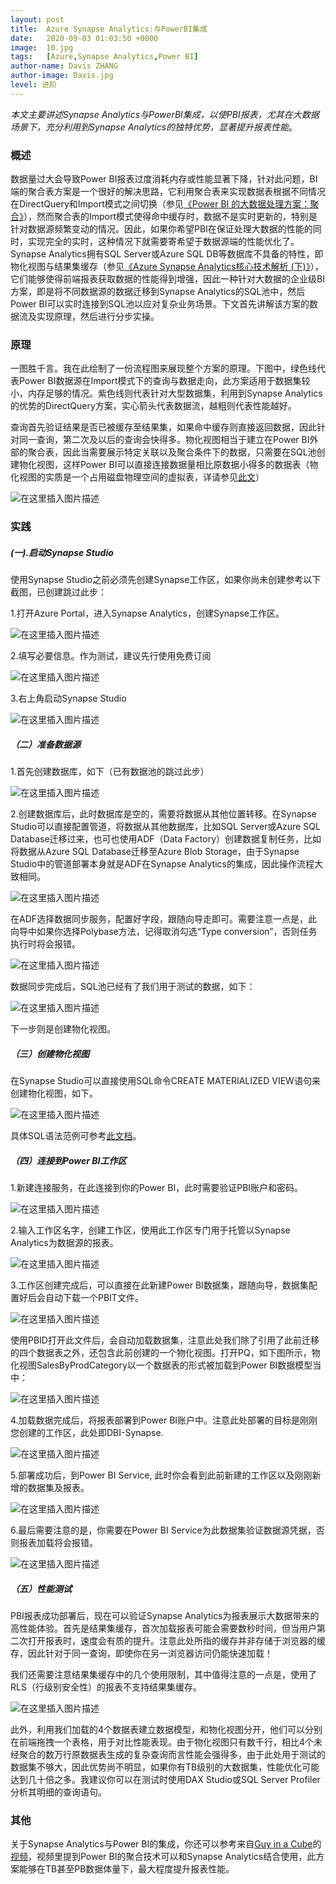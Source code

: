 ```yaml
---
layout: post
title:  Azure Synapse Analytics:与PowerBI集成
date:   2020-09-03 01:03:50 +0000
image:  10.jpg
tags:   [Azure,Synapse Analytics,Power BI]
author-name: Davis ZHANG
author-image: Davis.jpg
level: 进阶
---
```


*本文主要讲述Synapse Analytics与PowerBI集成，以使PBI报表，尤其在大数据场景下，充分利用到Synapse Analytics的独特优势，显著提升报表性能*。

### 概述

数据量过大会导致Power BI报表过度消耗内存或性能显著下降，针对此问题，BI端的聚合表方案是一个很好的解决思路，它利用聚合表来实现数据表根据不同情况在DirectQuery和Import模式之间切换（参见[《Power BI 的大数据处理方案：聚合》](https://d-bi.gitee.io/pbi-aggregation/)），然而聚合表的Import模式使得命中缓存时，数据不是实时更新的，特别是针对数据源频繁变动的情况。因此，如果你希望PBI在保证处理大数据的性能的同时，实现完全的实时，这种情况下就需要寄希望于数据源端的性能优化了。Synapse Analytics拥有SQL Server或Azure SQL DB等数据库不具备的特性，即物化视图与结果集缓存（参见[《Azure Synapse Analytics核心技术解析 (下)》](https://d-bi.gitee.io/technology-of-azure-synapse-analytics-part2/)），它们能够使得前端报表获取数据的性能得到增强，因此一种针对大数据的企业级BI方案，即是将不同数据源的数据迁移到Synapse Analytics的SQL池中，然后Power BI可以实时连接到SQL池以应对复杂业务场景。下文首先讲解该方案的数据流及实现原理，然后进行分步实操。

### 原理

一图胜千言。我在此绘制了一份流程图来展现整个方案的原理。下图中，绿色线代表Power BI数据源在Import模式下的查询与数据走向，此方案适用于数据集较小，内存足够的情况。紫色线则代表针对大型数据集，利用到Synapse Analytics的优势的DirectQuery方案，实心箭头代表数据流，越粗则代表性能越好。

查询首先验证结果是否已被缓存至结果集，如果命中缓存则直接返回数据，因此针对同一查询，第二次及以后的查询会快得多。物化视图相当于建立在Power BI外部的聚合表，因此当需要展示特定关联以及聚合条件下的数据，只需要在SQL池创建物化视图，这样Power BI可以直接连接数据量相比原数据小得多的数据表（物化视图的实质是一个占用磁盘物理空间的虚拟表，详请参见[此文](https://d-bi.gitee.io/technology-of-azure-synapse-analytics-part2)）

![在这里插入图片描述](https://img-blog.csdnimg.cn/20200902133000924.png?x-oss-process=image/watermark,type_ZmFuZ3poZW5naGVpdGk,shadow_10,text_RC1CSSB8IERhdmlzIG9uIEJJ,size_16,color_FFFFFF,t_70#pic_center)



### 实践

##### (一).启动Synapse Studio

使用Synapse Studio之前必须先创建Synapse工作区，如果你尚未创建参考以下截图，已创建跳过此步：

1.打开Azure Portal，进入Synapse Analytics，创建Synapse工作区。

![在这里插入图片描述](https://img-blog.csdnimg.cn/20200901172401885.jpg?x-oss-process=image/watermark,type_ZmFuZ3poZW5naGVpdGk,shadow_10,text_RC1CSSB8IERhdmlzIG9uIEJJ,size_16,color_FFFFFF,t_70#pic_center)

2.填写必要信息。作为测试，建议先行使用免费订阅

![在这里插入图片描述](https://img-blog.csdnimg.cn/20200902142057983.png?x-oss-process=image/watermark,type_ZmFuZ3poZW5naGVpdGk,shadow_10,text_RC1CSSB8IERhdmlzIG9uIEJJ,size_16,color_FFFFFF,t_70#pic_center)

3.右上角启动Synapse Studio

![在这里插入图片描述](https://img-blog.csdnimg.cn/20200902142429864.jpg?x-oss-process=image/watermark,type_ZmFuZ3poZW5naGVpdGk,shadow_10,text_RC1CSSB8IERhdmlzIG9uIEJJ,size_16,color_FFFFFF,t_70#pic_center)

##### （二）准备数据源

1.首先创建数据库，如下（已有数据池的跳过此步）

![在这里插入图片描述](https://img-blog.csdnimg.cn/20200902154610730.png?x-oss-process=image/watermark,type_ZmFuZ3poZW5naGVpdGk,shadow_10,text_RC1CSSB8IERhdmlzIG9uIEJJ,size_16,color_FFFFFF,t_70#pic_center)

2.创建数据库后，此时数据库是空的，需要将数据从其他位置转移。在Synapse Studio可以直接配置管道，将数据从其他数据库，比如SQL Server或Azure SQL Database迁移过来，也可也使用ADF（Data Factory）创建数据复制任务，比如将数据从Azure SQL Database迁移至Azure Blob Storage，由于Synapse Studio中的管道部署本身就是ADF在Synapse Analytics的集成，因此操作流程大致相同。

![在这里插入图片描述](https://img-blog.csdnimg.cn/20200902172805765.png?x-oss-process=image/watermark,type_ZmFuZ3poZW5naGVpdGk,shadow_10,text_RC1CSSB8IERhdmlzIG9uIEJJ,size_16,color_FFFFFF,t_70#pic_center)

在ADF选择数据同步服务，配置好字段，跟随向导走即可。需要注意一点是，此向导中如果你选择Polybase方法，记得取消勾选“Type conversion”，否则任务执行时将会报错。

![在这里插入图片描述](https://img-blog.csdnimg.cn/20200902173020759.jpg?x-oss-process=image/watermark,type_ZmFuZ3poZW5naGVpdGk,shadow_10,text_RC1CSSB8IERhdmlzIG9uIEJJ,size_16,color_FFFFFF,t_70#pic_center)

数据同步完成后，SQL池已经有了我们用于测试的数据，如下：

![在这里插入图片描述](https://img-blog.csdnimg.cn/20200903101732477.jpg?x-oss-process=image/watermark,type_ZmFuZ3poZW5naGVpdGk,shadow_10,text_RC1CSSB8IERhdmlzIG9uIEJJ,size_16,color_FFFFFF,t_70#pic_center)

下一步则是创建物化视图。

##### （三）创建物化视图

在Synapse Studio可以直接使用SQL命令CREATE MATERIALIZED VIEW语句来创建物化视图，如下。

![在这里插入图片描述](https://img-blog.csdnimg.cn/20200902173712270.png?x-oss-process=image/watermark,type_ZmFuZ3poZW5naGVpdGk,shadow_10,text_RC1CSSB8IERhdmlzIG9uIEJJ,size_16,color_FFFFFF,t_70#pic_center)

具体SQL语法范例可参考[此文档](https://docs.microsoft.com/en-us/sql/t-sql/statements/create-materialized-view-as-select-transact-sql?view=azure-sqldw-latest)。

##### （四）连接到Power BI工作区

1.新建连接服务，在此连接到你的Power BI，此时需要验证PBI账户和密码。

![在这里插入图片描述](https://img-blog.csdnimg.cn/20200902180519701.png?x-oss-process=image/watermark,type_ZmFuZ3poZW5naGVpdGk,shadow_10,text_RC1CSSB8IERhdmlzIG9uIEJJ,size_16,color_FFFFFF,t_70#pic_center)

2.输入工作区名字，创建工作区，使用此工作区专门用于托管以Synapse Analytics为数据源的报表。

![在这里插入图片描述](https://img-blog.csdnimg.cn/20200903094209833.jpg?x-oss-process=image/watermark,type_ZmFuZ3poZW5naGVpdGk,shadow_10,text_RC1CSSB8IERhdmlzIG9uIEJJ,size_16,color_FFFFFF,t_70#pic_center)

3.工作区创建完成后，可以直接在此新建Power BI数据集，跟随向导，数据集配置好后会自动下载一个PBIT文件。

![在这里插入图片描述](https://img-blog.csdnimg.cn/20200903094346538.png?x-oss-process=image/watermark,type_ZmFuZ3poZW5naGVpdGk,shadow_10,text_RC1CSSB8IERhdmlzIG9uIEJJ,size_16,color_FFFFFF,t_70#pic_center)

使用PBID打开此文件后，会自动加载数据集，注意此处我们除了引用了此前迁移的四个数据表之外，还包含此前创建的一个物化视图。打开PQ，如下图所示，物化视图SalesByProdCategory以一个数据表的形式被加载到Power BI数据模型当中：

![在这里插入图片描述](https://img-blog.csdnimg.cn/20200903102145977.jpg#pic_center)

4.加载数据完成后，将报表部署到Power BI账户中。注意此处部署的目标是刚刚您创建的工作区，此处即DBI-Synapse.

![在这里插入图片描述](https://img-blog.csdnimg.cn/20200903095150111.jpg?x-oss-process=image/watermark,type_ZmFuZ3poZW5naGVpdGk,shadow_10,text_RC1CSSB8IERhdmlzIG9uIEJJ,size_16,color_FFFFFF,t_70#pic_center)

5.部署成功后，到Power BI Service, 此时你会看到此前新建的工作区以及刚刚新增的数据集及报表。

![在这里插入图片描述](https://img-blog.csdnimg.cn/20200903100906638.png?x-oss-process=image/watermark,type_ZmFuZ3poZW5naGVpdGk,shadow_10,text_RC1CSSB8IERhdmlzIG9uIEJJ,size_16,color_FFFFFF,t_70#pic_center)

6.最后需要注意的是，你需要在Power BI Service为此数据集验证数据源凭据，否则报表加载将会报错。

![在这里插入图片描述](https://img-blog.csdnimg.cn/20200903101214544.jpg?x-oss-process=image/watermark,type_ZmFuZ3poZW5naGVpdGk,shadow_10,text_RC1CSSB8IERhdmlzIG9uIEJJ,size_16,color_FFFFFF,t_70#pic_center)

##### （五）性能测试

PBI报表成功部署后，现在可以验证Synapse Analytics为报表展示大数据带来的高性能体验。首先是结果集缓存，首次加载报表可能会需要数秒时间，但当用户第二次打开报表时，速度会有质的提升。注意此处所指的缓存并非存储于浏览器的缓存，因此针对于同一查询，即使你在另一浏览器访问仍能快速加载！

我们还需要注意结果集缓存中的几个使用限制，其中值得注意的一点是，使用了RLS（行级别安全性）的报表不支持结果集缓存。

![在这里插入图片描述](https://img-blog.csdnimg.cn/20200903103125981.jpg#pic_center)

此外，利用我们加载的4个数据表建立数据模型，和物化视图分开，他们可以分别在前端拖拽一个表格，用于对比性能表现。由于物化视图只有数千行，相比4个未经聚合的数万行原数据表生成的复杂查询而言性能会强得多，由于此处用于测试的数据集不够大，因此优势尚不明显，如果你有TB级别的大数据集，性能优化可能达到几十倍之多。我建议你可以在测试时使用DAX Studio或SQL Server Profiler分析其明细的查询语句。


### 其他

关于Synapse Analytics与Power BI的集成，你还可以参考来自[Guy in a Cube](https://guyinacube.com/)的[视频](https://www.youtube.com/watch?v=vOSzw40TohM)，视频里提到Power BI的聚合技术可以和Synapse Analytics结合使用，此方案能够在TB甚至PB数据体量下，最大程度提升报表性能。




